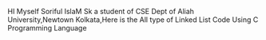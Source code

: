 HI Myself Soriful IslaM Sk a student of CSE Dept of Aliah University,Newtown Kolkata,Here is the All type of  Linked List Code Using C Programming Language
